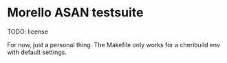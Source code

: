 # Morello ASAN testsuite

TODO: license

For now, just a personal thing. The Makefile only works for a cheribuild env with default settings.
